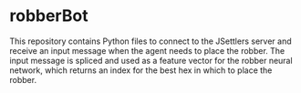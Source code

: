 # robberBot
This repository contains Python files to connect to the JSettlers server and receive an input message when the agent needs to place the robber. The input message is spliced and used as a feature vector
for the robber neural network, which returns an index for the best hex in which to place the robber.

